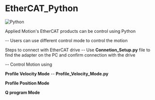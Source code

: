 # EtherCAT_Python
![Python](https://upload.wikimedia.org/wikipedia/commons/c/c3/Python-logo-notext.svg)

Applied Motion's EtherCAT products can be control using Python

-- Users can use different control mode to control the motion

Steps to connect with EtherCAT drive
-- Use **Connetion_Setup.py** file to find the adapter on the PC and confirm connection with the drive


-- Control Motion using

**Profile Velocity Mode**   -- **Profile_Velocity_Mode.py**

**Profile Position Mode**

**Q program Mode**

